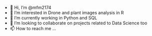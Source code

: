 - 👋 Hi, I’m @mfm2174
- 👀 I’m interested in Drone and plant images analysis in R
- 🌱 I’m currently working in Python and SQL
- 💞️ I’m looking to collaborate on projects related to Data Science too
- 📫 How to reach me ...

<!---
mfm2174/mfm2174 is a ✨ special ✨ repository because its `README.md` (this file) appears on your GitHub profile.
You can click the Preview link to take a look at your changes.
--->
